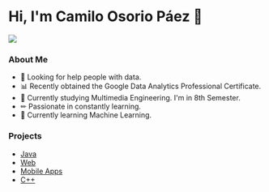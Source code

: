 # Hi, I'm Camilo Osorio Páez 👋

<img src = "https://i.imgur.com/IiwHw2k.jpg"/>

### About Me
- 🔎 Looking for help people with data.
- 📊 Recently obtained the Google Data Analytics Professional Certificate.
- 🎥 Currently studying Multimedia Engineering. I'm in 8th Semester.
- ✏ Passionate in constantly learning.
- 🧠 Currently learning Machine Learning.

### Projects
- <a href="https://github.com/caopdecode/Java-Projects">Java</a>
- <a href="https://github.com/caopdecode/Web-Projects/">Web</a>
- <a href="https://github.com/caopdecode/Mobile-Apps">Mobile Apps</a>
- <a href="https://github.com/caopdecode/Cpp-projects">C++</a>
<!--
**caopdecode/caopdecode** is a ✨ _special_ ✨ repository because its `README.md` (this file) appears on your GitHub profile.

Here are some ideas to get you started:

- 🔭 I’m currently working on ...
- 🌱 I’m currently learning ...
- 👯 I’m looking to collaborate on ...
- 🤔 I’m looking for help with ...
- 💬 Ask me about ...
- 📫 How to reach me: ...
- 😄 Pronouns: ...
- ⚡ Fun fact: ...
-->


